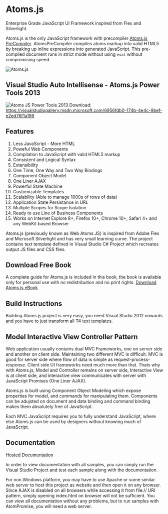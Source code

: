 Atoms.js
========
Enterprise Grade JavaScript UI Framework inspired from Flex and Silverlight.

Atoms.js is the only JavaScript framework with precompiler [Atoms.js PreCompiler](https://github.com/neurospeech/atoms-pre-compiler).
AtomsPreCompiler compiles atoms markup into valid HTML5 by breaking up inline expressions into
generated JavaScript. This pre-compiled document runs in strict mode without using `eval` without compromising speed.

![Atoms.js](https://github.com/atoms-js/atoms.js/raw/master/res/atoms-promo.png)

Visual Studio Auto Intellisense - Atoms.js Power Tools 2013
-----------------------------------------------------------
![Atoms JS Power Tools 2013](res/atoms-js-vs-power-tools-small.png)
Download: https://visualstudiogallery.msdn.microsoft.com/6956fdb0-174b-4e4c-9bef-e2ed76f1a199

Features
--------
1. Less JavaScript - More HTML
2. Poweful Web Components
3. Compilation to JavaScript with valid HTML5 markup
4. Consistent and Logical Syntax
5. Extensibility
6. One Time, One Way and Two Way Bindings
7. Component Object Model
8. One Liner AJAX
9. Powerful State Machine
10. Customizable Templates
11. Scalability (Able to manage 1000s of rows of data)
12. Application State Persistance in URL
13. Multiple Scopes for Scope Isolation
14. Ready to use Line of Business Components
15. Works on Internet Explore 8+, Firefox 10+, Chrome 10+, Safari 4+ and any WebKit based Browser

Atoms.js (previously known as Web Atoms JS) is inspired from Adobe Flex and Microsoft Silverlight and has very small learning curve. 
The project contains text template defined in Visual Studio C# Project which recreates output JS files and CSS files.

Download Free Book
------------------
A complete guide for Atoms.js is included in this book, the book is available only for personal use with no redistribution and no print rights.
[Download Atoms.js eBook](https://s3.amazonaws.com/webatoms/Documentation.pdf)

Build Instructions
------------------
Building Atoms.js project is very easy, you need Visual Studio 2012 onwards and you have to just transform all T4 text templates.

Model Interactive View Controller Pattern
-----------------------------------------
Web application usually contains dual MVC Frameworks, one on server side and another on client side. Maintaining two different MVC is difficult. MVC is good for server side where flow of data is simple as request-process-response. Client side UI frameworks need much more than that. Thats why with Atoms.js, Model and Controller remains on server side, Interactive View is at client side, and interactive view communicates with server with JavaScript Promises (One Liner AJAX).

Atoms.js is built using Component Object Modeling which expose properties for model, and commands for manipulating them. Components can be adujsted on document and data binding and command binding makes them absolutely free of JavaScript.

Each MVC JavaScript requires you to fully understand JavaScript, where else Atoms.js can be used by designers without knowing much of JavaScript. 

Documentation
-------------

<a href="http://atoms.azurewebsites.net/docs/index.html" target="_blank">Hosted Documentation</a>

In order to view documentation with all samples, you can simply run the Visual Studio Project and test each sample along with the documentation.

For non Windows platform, you may have to use Apache or some similar web server to host this project as website and then open it on any browser. Since AJAX is disabled on all browsers while accessing it from file:// URI pattern, simply opening index.html on browser will not be sufficient. You can view all documentation without any problems, but to run samples with AtomPromise, you will need a web server.








